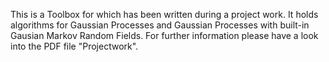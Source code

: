 This is a Toolbox for which has been written during a project work. 
It holds algorithms for Gaussian Processes and Gaussian Processes with built-in Gausian Markov Random Fields.
For further information please have a look into the PDF file "Projectwork".
